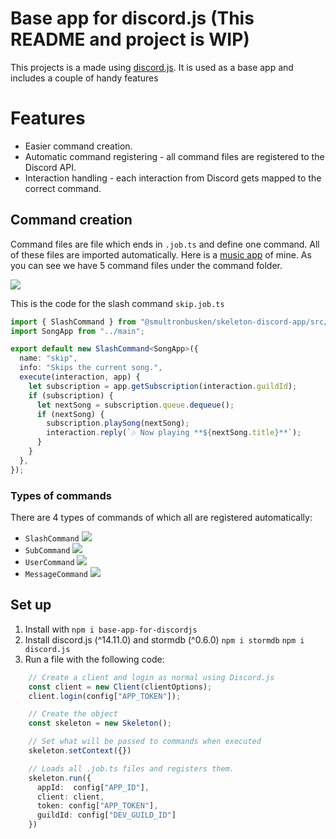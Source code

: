 # Base app for discord.js (This README and project is WIP)

This projects is a made using [discord.js](https://discord.js.org/#/). It is used as a base app and includes a couple of handy features

# Features

- Easier command creation.
- Automatic command registering - all command files are registered to the Discord API.
- Interaction handling - each interaction from Discord gets mapped to the correct command.

## Command creation

Command files are file which ends in `.job.ts` and define one command. All of these files are imported automatically. Here is a [music app](https://github.com/smultronbusken/discord-music-app) of mine. As you can see we have 5 command files under the command folder.

![](https://i.imgur.com/IXJaqDc.png)

This is the code for the slash command `skip.job.ts`

```typescript
import { SlashCommand } from "@smultronbusken/skeleton-discord-app/src/Jobs";
import SongApp from "../main";

export default new SlashCommand<SongApp>({
  name: "skip",
  info: "Skips the current song.",
  execute(interaction, app) {
    let subscription = app.getSubscription(interaction.guildId);
    if (subscription) {
      let nextSong = subscription.queue.dequeue();
      if (nextSong) {
        subscription.playSong(nextSong);
        interaction.reply(`🎶 Now playing **${nextSong.title}**`);
      }
    }
  },
});
```

### Types of commands

There are 4 types of commands of which all are registered automatically:

- `SlashCommand`
  ![](https://i.imgur.com/mym1QSP.png)
- `SubCommand`
  ![](https://i.imgur.com/UJLveKP.png)
- `UserCommand`
  ![](https://i.imgur.com/hPjR4aj.png)
- `MessageCommand`
  ![](https://i.imgur.com/mSdkaLw.png)

## Set up

1. Install with `npm i base-app-for-discordjs`
2. Install discord.js (^14.11.0) and stormdb (^0.6.0) `npm i stormdb` `npm i discord.js`  
3. Run a file with the following code:

```typescript
    // Create a client and login as normal using Discord.js
    const client = new Client(clientOptions);
    client.login(config["APP_TOKEN"]);

    // Create the object
    const skeleton = new Skeleton();

    // Set what will be passed to commands when executed
    skeleton.setContext({})

    // Loads all .job.ts files and registers them.
    skeleton.run({
      appId:  config["APP_ID"],
      client: client,
      token: config["APP_TOKEN"],
      guildId: config["DEV_GUILD_ID"]
    })
```
